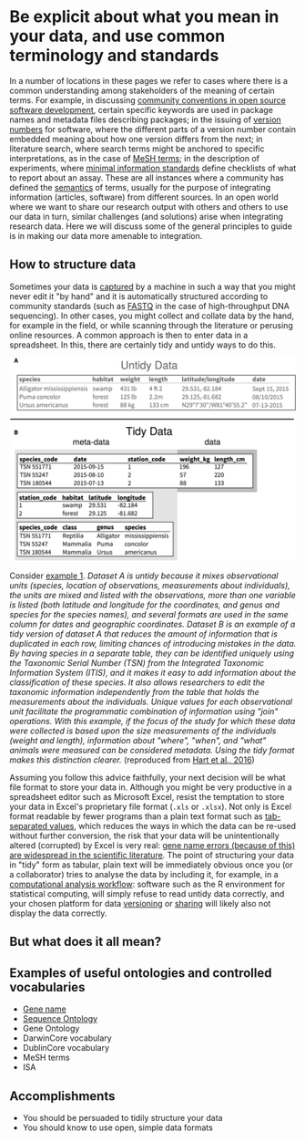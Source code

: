Be explicit about what you mean in your data, and use common terminology and standards
======================================================================================
In a number of locations in these pages we refer to cases where there is a common understanding
among stakeholders of the meaning of certain terms. For example, in discussing 
[community conventions in open source software development](../SCIENTIFIC_SOFTWARE#community-conventions),
certain specific keywords are used in package names and metadata files describing packages; in the issuing 
of [version numbers](../VERSIONING#version-numbers) for software, where the different parts of a version 
number contain embedded meaning about how one version differs from the next; in literature search, where 
search terms might be anchored to specific interpretations, as in the case of 
[MeSH terms](../LITERATURE_STUDY#medical-subject-headings-mesh); in the description of experiments, where 
[minimal information standards](../DATA_CAPTURE#minimal-information-standards) define checklists of what 
to report about an assay. These are all instances where a community has defined the
[semantics](https://en.wikipedia.org/wiki/Semantics) of terms, usually for the purpose of integrating 
information (articles, software) from different sources. In an open world where we want to share our 
research output with others and others to use our data in turn, similar challenges (and solutions) arise 
when integrating research data. Here we will discuss some of the general principles to guide is in making
our data more amenable to integration.

How to structure data
---------------------
Sometimes your data is [captured](../DATA_CAPTURE) by a machine in such a way that you might never edit
it "by hand" and it is automatically structured according to community standards (such as 
[FASTQ](https://dx.doi.org/10.1093/nar/gkp1137) in the case of high-throughput DNA sequencing). In other
cases, you might collect and collate data by the hand, for example in the field, or while scanning
through the literature or perusing online resources. A common approach is then to enter data in a 
spreadsheet. In this, there are certainly tidy and untidy ways to do this.

<a name="s1"></a>
![Example 1, untidy versus tidy data](journal.pcbi.1005097.g001.png)

Consider [example 1](#s1). _Dataset A is untidy because it mixes observational units (species, location of 
observations, measurements about individuals), the units are mixed and listed with the observations, more 
than one variable is listed (both latitude and longitude for the coordinates, and genus and species for the 
species names), and several formats are used in the same column for dates and geographic coordinates. 
Dataset B is an example of a tidy version of dataset A that reduces the amount of information that is 
duplicated in each row, limiting chances of introducing mistakes in the data. By having species in a 
separate table, they can be identified uniquely using the Taxonomic Serial Number (TSN) from the Integrated 
Taxonomic Information System (ITIS), and it makes it easy to add information about the classification of 
these species. It also allows researchers to edit the taxonomic information independently from the table 
that holds the measurements about the individuals. Unique values for each observational unit facilitate 
the programmatic combination of information using "join" operations. With this example, if the focus of the 
study for which these data were collected is based upon the size measurements of the individuals (weight 
and length), information about "where", "when", and "what" animals were measured can be considered metadata. 
Using the tidy format makes this distinction clearer._ (reproduced from 
[Hart et al., 2016](https://doi.org/10.1371/journal.pcbi.1005097))

Assuming you follow this advice faithfully, your next decision will be what file format to store your data 
in. Although you might be very productive in a spreadsheet editor such as Microsoft Excel, resist the
temptation to store your data in Excel's proprietary file format (`.xls` or `.xlsx`). Not only is Excel 
format readable by fewer programs than a plain text format such as 
[tab-separated values](https://en.wikipedia.org/wiki/Tab-separated_values), which reduces the ways in which
the data can be re-used without further conversion, the risk that your data will be unintentionally altered 
(corrupted) by Excel is very real:
[gene name errors (because of this) are widespread in the scientific literature](http://doi.org/10.1186/s13059-016-1044-7).
The point of structuring your data in "tidy" form as tabular, plain text will be immediately obvious once you 
(or a collaborator) tries to analyse the data by including it, for example, in a 
[computational analysis workflow](../WORKFLOWS): software such as the R environment for statistical computing,
will simply refuse to read untidy data correctly, and your chosen platform for data [versioning](../VERSIONING) 
or [sharing](../DATA_SHARING) will likely also not display the data correctly.

But what does it all mean?
--------------------------


Examples of useful ontologies and controlled vocabularies
---------------------------------------------------------
- [Gene name](http://www.genenames.org/cgi-bin/gene_symbol_report?hgnc_id=7419)
- [Sequence Ontology](http://www.sequenceontology.org/)
- Gene Ontology
- DarwinCore vocabulary
- DublinCore vocabulary
- MeSH terms
- ISA

Accomplishments
---------------
- You should be persuaded to tidily structure your data
- You should know to use open, simple data formats


